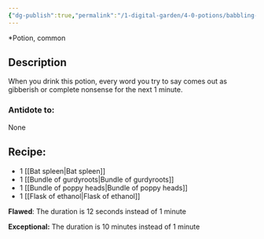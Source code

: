 ```yaml
---
{"dg-publish":true,"permalink":"/1-digital-garden/4-0-potions/babbling-beverage/","tags":["potion","extracurricular","common"]}
---
```


*Potion, common 

## Description
When you drink this potion, every word you try to say comes out as gibberish or complete nonsense for the next 1 minute.

### Antidote to: 
None

## Recipe:
- 1 [[Bat spleen\|Bat spleen]]
- 1 [[Bundle of gurdyroots\|Bundle of gurdyroots]]
- 1 [[Bundle of poppy heads\|Bundle of poppy heads]]
- 1 [[Flask of ethanol\|Flask of ethanol]]

**Flawed**:
The duration is 12 seconds instead of 1 minute

**Exceptional:** 
The duration is 10 minutes instead of 1 minute